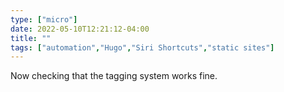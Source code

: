 ```yaml
---
type: ["micro"]
date: 2022-05-10T12:21:12-04:00
title: ""
tags: ["automation","Hugo","Siri Shortcuts","static sites"]
---
```

Now checking that the tagging system works fine.
